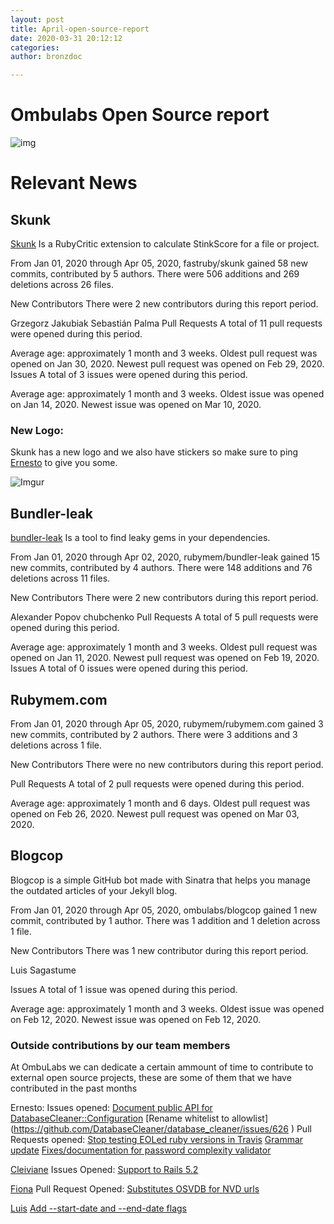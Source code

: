 ```yaml
---
layout: post
title: April-open-source-report
date: 2020-03-31 20:12:12
categories:
author: bronzdoc

---
```


# Ombulabs Open Source report

![img](https://external-preview.redd.it/zbCp6e3VikD9vsKOtTGVKI90UnWIOZN5NMRNSvgvXxE.jpg?width=960&crop=smart&auto=webp&s=9318c01ae704565ad90f4736aec5af6b671d98fa)

# Relevant News

## Skunk

[Skunk](https://github.com/fastruby/skunk) Is a RubyCritic extension to calculate StinkScore for a file or project.

From Jan 01, 2020 through Apr 05, 2020, fastruby/skunk gained 58 new commits, contributed by 5 authors. There were 506 additions and 269 deletions across 26 files.

New Contributors
There were 2 new contributors during this report period.

Grzegorz Jakubiak
Sebastián Palma
Pull Requests
A total of 11 pull requests were opened during this period.

Average age: approximately 1 month and 3 weeks.
Oldest pull request was opened on Jan 30, 2020.
Newest pull request was opened on Feb 29, 2020.
Issues
A total of 3 issues were opened during this period.

Average age: approximately 1 month and 3 weeks.
Oldest issue was opened on Jan 14, 2020.
Newest issue was opened on Mar 10, 2020.

### New Logo:
Skunk has a new logo and we also have stickers so make sure to ping [Ernesto](https://github.com/etagwerker) to give you some.

![Imgur](https://i.imgur.com/LfeWWxK.png)


## Bundler-leak

[bundler-leak](https://github.com/rubymem/bundler-leak) Is a tool to find leaky gems in your dependencies.

From Jan 01, 2020 through Apr 02, 2020, rubymem/bundler-leak gained 15 new commits, contributed by 4 authors. There were 148 additions and 76 deletions across 11 files.

New Contributors
There were 2 new contributors during this report period.

Alexander Popov
chubchenko
Pull Requests
A total of 5 pull requests were opened during this period.

Average age: approximately 1 month and 3 weeks.
Oldest pull request was opened on Jan 11, 2020.
Newest pull request was opened on Feb 19, 2020.
Issues
A total of 0 issues were opened during this period.

## Rubymem.com

From Jan 01, 2020 through Apr 05, 2020, rubymem/rubymem.com gained 3 new commits, contributed by 2 authors. There were 3 additions and 3 deletions across 1 file.

New Contributors
There were no new contributors during this report period.

Pull Requests
A total of 2 pull requests were opened during this period.

Average age: approximately 1 month and 6 days.
Oldest pull request was opened on Feb 26, 2020.
Newest pull request was opened on Mar 03, 2020.

## Blogcop

Blogcop is a simple GitHub bot made with Sinatra that helps you manage the outdated articles of your Jekyll blog.

From Jan 01, 2020 through Apr 05, 2020, ombulabs/blogcop gained 1 new commit, contributed by 1 author. There was 1 addition and 1 deletion across 1 file.

New Contributors
There was 1 new contributor during this report period.

Luis Sagastume

Issues
A total of 1 issue was opened during this period.

Average age: approximately 1 month and 3 weeks.
Oldest issue was opened on Feb 12, 2020.
Newest issue was opened on Feb 12, 2020.


### Outside contributions by our team members

At OmbuLabs we can dedicate a certain ammount of time to contribute to external open source projects, these are some of them that we have contributed in the past months


Ernesto:
 Issues opened:
   [Document public API for DatabaseCleaner::Configuration](https://github.com/DatabaseCleaner/database_cleaner/issues/631)
   [Rename whitelist to allowlist] (https://github.com/DatabaseCleaner/database_cleaner/issues/626 )
 Pull Requests opened:
   [Stop testing EOLed ruby versions in Travis](https://github.com/attr-encrypted/attr_encrypted/pull/364)
   [Grammar update](https://github.com/rails/rails/pull/38441)
   [Fixes/documentation for password complexity validator](https://github.com/devise-security/devise-security/pull/179)

  [Cleiviane](https://github.com/cleicar)
   Issues Opened:
   [Support to Rails 5.2](https://github.com/fac/hestia/issues/15)

[Fiona](https://github.com/FionaDL)
 Pull Request Opened:
  [Substitutes OSVDB for NVD urls](https://github.com/devise-security/devise-security/pull/179)

[Luis](https://github.com/bronzdoc)
[Add --start-date and --end-date flags](https://github.com/duckinator/inq/pull/286)
